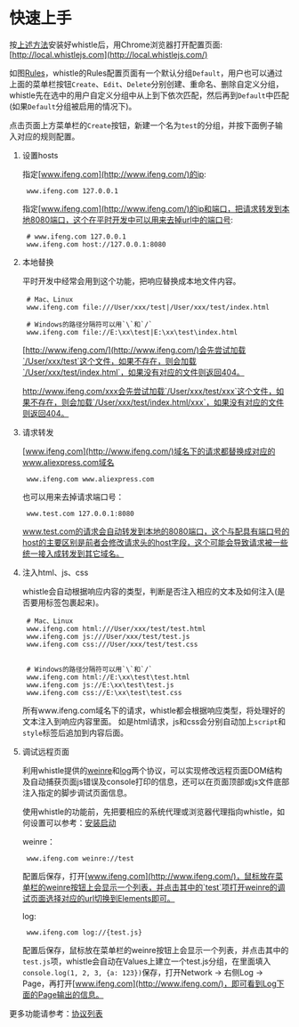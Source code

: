 # 快速上手
按[上述方法](install.html)安装好whistle后，用Chrome浏览器打开配置页面: [http://local.whistlejs.com](http://local.whistlejs.com/)

如图[Rules](webui/rules.html)，whistle的Rules配置页面有一个默认分组`Default`，用户也可以通过上面的菜单栏按钮`Create`、`Edit`、`Delete`分别创建、重命名、删除自定义分组，whistle先在选中的用户自定义分组中从上到下依次匹配，然后再到`Default`中匹配(如果`Default`分组被启用的情况下)。

点击页面上方菜单栏的`Create`按钮，新建一个名为`test`的分组，并按下面例子输入对应的规则配置。

1. 设置hosts

	
	指定[www.ifeng.com](http://www.ifeng.com/)的ip:
	
		www.ifeng.com 127.0.0.1
		
	指定[www.ifeng.com](http://www.ifeng.com/)的ip和端口，把请求转发到本地8080端口，这个在平时开发中可以用来去掉url中的端口号:
	
		# www.ifeng.com 127.0.0.1
		www.ifeng.com host://127.0.0.1:8080
		
2. 本地替换
	
	平时开发中经常会用到这个功能，把响应替换成本地文件内容。
	
		# Mac、Linux
		www.ifeng.com file:///User/xxx/test|/User/xxx/test/index.html
		
		# Windows的路径分隔符可以用`\`和`/`
		www.ifeng.com file://E:\xx\test|E:\xx\test\index.html
		
	[http://www.ifeng.com/](http://www.ifeng.com/)会先尝试加载`/User/xxx/test`这个文件，如果不存在，则会加载`/User/xxx/test/index.html`，如果没有对应的文件则返回404。
	
	http://www.ifeng.com/xxx会先尝试加载`/User/xxx/test/xxx`这个文件，如果不存在，则会加载`/User/xxx/test/index.html/xxx`，如果没有对应的文件则返回404。

3. 请求转发		
	
	[www.ifeng.com](http://www.ifeng.com/)域名下的请求都替换成对应的www.aliexpress.com域名

		www.ifeng.com www.aliexpress.com
		
	也可以用来去掉请求端口号：
	
		www.test.com 127.0.0.1:8080
		
	www.test.com的请求会自动转发到本地的8080端口，这个与配具有端口号的host的主要区别是前者会修改请求头的host字段，这个可能会导致请求被一些统一接入成转发到其它域名。
	
4. 注入html、js、css
	
	whistle会自动根据响应内容的类型，判断是否注入相应的文本及如何注入(是否要用标签包裹起来)。
	
		# Mac、Linux
		www.ifeng.com html:///User/xxx/test/test.html
		www.ifeng.com js:///User/xxx/test/test.js
		www.ifeng.com css:///User/xxx/test/test.css
		
				
		# Windows的路径分隔符可以用`\`和`/`
		www.ifeng.com html://E:\xx\test\test.html
		www.ifeng.com js://E:\xx\test\test.js
		www.ifeng.com css://E:\xx\test\test.css
		
	所有www.ifeng.com域名下的请求，whistle都会根据响应类型，将处理好的文本注入到响应内容里面。
	如是html请求，js和css会分别自动加上`script`和`style`标签后追加到内容后面。


5. 调试远程页面

	利用whistle提供的[weinre](rules/weinre.html)和[log](rules/log.html)两个协议，可以实现修改远程页面DOM结构及自动捕获页面js错误及console打印的信息，还可以在页面顶部或js文件底部注入指定的脚步调试页面信息。
	
	使用whistle的功能前，先把要相应的系统代理或浏览器代理指向whistle，如何设置可以参考：[安装启动](install.html)
	
	weinre：
	
		www.ifeng.com weinre://test
		
	配置后保存，打开[www.ifeng.com](http://www.ifeng.com/)，鼠标放在菜单栏的weinre按钮上会显示一个列表，并点击其中的`test`项打开weinre的调试页面选择对应的url切换到Elements即可。
	
	log:
	
		www.ifeng.com log://{test.js}
		
	配置后保存，鼠标放在菜单栏的weinre按钮上会显示一个列表，并点击其中的`test.js`项，whistle会自动在Values上建立一个test.js分组，在里面填入`console.log(1, 2, 3, {a: 123})`保存，打开Network -> 右侧Log -> Page，再打开[www.ifeng.com](http://www.ifeng.com/)，即可看到Log下面的Page输出的信息。
	
	
更多功能请参考：[协议列表](rules/index.html)